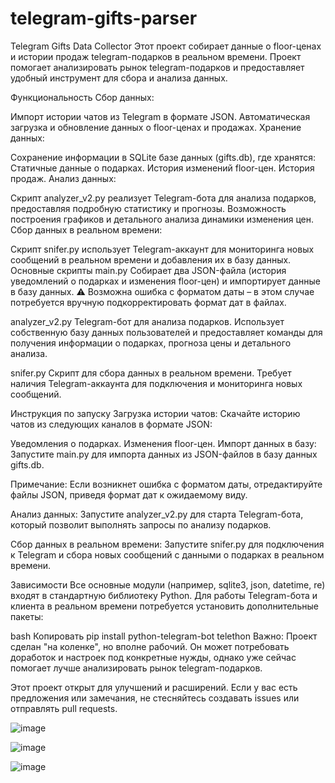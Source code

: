 # telegram-gifts-parser
Telegram Gifts Data Collector
Этот проект собирает данные о floor-ценах и истории продаж telegram-подарков в реальном времени. Проект помогает анализировать рынок telegram-подарков и предоставляет удобный инструмент для сбора и анализа данных.

Функциональность
Сбор данных:

Импорт истории чатов из Telegram в формате JSON.
Автоматическая загрузка и обновление данных о floor-ценах и продажах.
Хранение данных:

Сохранение информации в SQLite базе данных (gifts.db), где хранятся:
Статичные данные о подарках.
История изменений floor-цен.
История продаж.
Анализ данных:

Скрипт analyzer_v2.py реализует Telegram-бота для анализа подарков, предоставляя подробную статистику и прогнозы.
Возможность построения графиков и детального анализа динамики изменения цен.
Сбор данных в реальном времени:

Скрипт snifer.py использует Telegram-аккаунт для мониторинга новых сообщений в реальном времени и добавления их в базу данных.
Основные скрипты
main.py
Собирает два JSON-файла (история уведомлений о подарках и изменения floor-цен) и импортирует данные в базу данных.
⚠️ Возможна ошибка с форматом даты – в этом случае потребуется вручную подкорректировать формат дат в файлах.

analyzer_v2.py
Telegram-бот для анализа подарков. Использует собственную базу данных пользователей и предоставляет команды для получения информации о подарках, прогноза цены и детального анализа.

snifer.py
Скрипт для сбора данных в реальном времени. Требует наличия Telegram-аккаунта для подключения и мониторинга новых сообщений.

Инструкция по запуску
Загрузка истории чатов:
Скачайте историю чатов из следующих каналов в формате JSON:

Уведомления о подарках.
Изменения floor-цен.
Импорт данных в базу:
Запустите main.py для импорта данных из JSON-файлов в базу данных gifts.db.

Примечание: Если возникнет ошибка с форматом даты, отредактируйте файлы JSON, приведя формат дат к ожидаемому виду.

Анализ данных:
Запустите analyzer_v2.py для старта Telegram-бота, который позволит выполнять запросы по анализу подарков.

Сбор данных в реальном времени:
Запустите snifer.py для подключения к Telegram и сбора новых сообщений с данными о подарках в реальном времени.

Зависимости
Все основные модули (например, sqlite3, json, datetime, re) входят в стандартную библиотеку Python.
Для работы Telegram-бота и клиента в реальном времени потребуется установить дополнительные пакеты:

bash
Копировать
pip install python-telegram-bot telethon
Важно:
Проект сделан "на коленке", но вполне рабочий. Он может потребовать доработок и настроек под конкретные нужды, однако уже сейчас помогает лучше анализировать рынок telegram-подарков.

Этот проект открыт для улучшений и расширений. Если у вас есть предложения или замечания, не стесняйтесь создавать issues или отправлять pull requests.

![image](https://github.com/user-attachments/assets/0434a5c5-c5af-4272-afe6-85fb6e37e2e0)

![image](https://github.com/user-attachments/assets/d979a1b7-814f-447d-80b4-162a6c2e5a5b)

![image](https://github.com/user-attachments/assets/b6134b50-726f-453a-9897-995951e13842)
